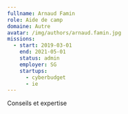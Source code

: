 ```yaml
---
fullname: Arnaud Famin
role: Aide de camp
domaine: Autre
avatar: /img/authors/arnaud.famin.jpg
missions:
  - start: 2019-03-01
    end: 2021-05-01
    status: admin
    employer: SG
    startups:
      - cyberbudget
      - ie
---
```

Conseils et expertise